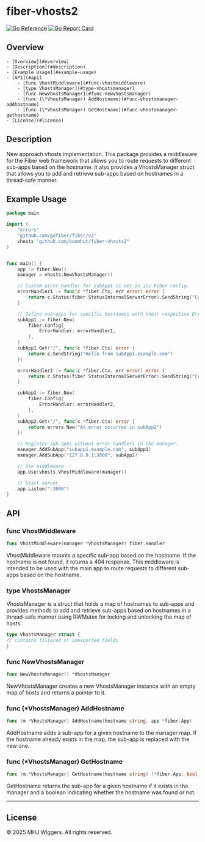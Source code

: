 # fiber-vhosts2

[![Go Reference](https://pkg.go.dev/badge/github.com/boomhut/fiber-vhosts2.svg)](https://pkg.go.dev/github.com/boomhut/fiber-vhosts2)
[![Go Report Card](https://goreportcard.com/badge/github.com/boomhut/fiber-vhosts2)](https://goreportcard.com/report/github.com/boomhut/fiber-vhosts2)

## Overview

	- [Overview](#overview)
	- [Description](#description)
	- [Example Usage](#example-usage)
	- [API](#api)
		- [func VhostMiddleware](#func-vhostmiddleware)
		- [type VhostsManager](#type-vhostsmanager)
		- [func NewVhostsManager](#func-newvhostsmanager)
		- [func (\*VhostsManager) AddHostname](#func-vhostsmanager-addhostname)
		- [func (\*VhostsManager) GetHostname](#func-vhostsmanager-gethostname)
	- [License](#license)


## Description

New approach vhosts implementation. This package provides a middleware for the Fiber web framework that allows you to route requests to different sub-apps based on the hostname. It also provides a VhostsManager struct that allows you to add and retrieve sub-apps based on hostnames in a thread-safe manner.

## Example Usage

```go
package main

import (
    "errors"
    "github.com/gofiber/fiber/v2"
    vhosts "github.com/boomhut/fiber-vhosts2"
)


func main() {
	app := fiber.New()
	manager = vhosts.NewVhostsManager()

	// Custom error handler for subApp1 is set in its Fiber config.
	errorHandler1 := func(c *fiber.Ctx, err error) error {
		return c.Status(fiber.StatusInternalServerError).SendString("Custom error page for subApp1")
	}

	// Define sub-apps for specific hostnames with their respective ErrorHandler in config.
	subApp1 := fiber.New(
		fiber.Config{
			ErrorHandler: errorHandler1,
		},
	)
	subApp1.Get("/", func(c *fiber.Ctx) error {
		return c.SendString("Hello from subApp1.example.com")
	})

	errorHandler2 := func(c *fiber.Ctx, err error) error {
		return c.Status(fiber.StatusInternalServerError).SendString("Custom error page for subApp2: " + err.Error())
	}

	subApp2 := fiber.New(
		fiber.Config{
			ErrorHandler: errorHandler2,
		},
	)
	subApp2.Get("/", func(c *fiber.Ctx) error {
		return errors.New("An error occurred in subApp2")
	})

	// Register sub-apps without error handlers in the manager.
	manager.AddSubApp("subapp1.example.com", subApp1)
	manager.AddSubApp("127.0.0.1:3000", subApp2)

	// Use middleware
	app.Use(vhosts.VhostMiddleware(manager))

	// Start server
	app.Listen(":3000")
}

```

## API

### func VhostMiddleware

```go
func VhostMiddleware(manager *VhostsManager) fiber.Handler
```

VhostMiddleware mounts a specific sub-app based on the hostname. If the hostname is not found, it returns a 404 response. This middleware is intended to be used with the main app to route requests to different sub-apps based on the hostname.

### type VhostsManager

VhostsManager is a struct that holds a map of hostnames to sub-apps and provides methods to add and retrieve sub-apps based on hostnames in a thread-safe manner using RWMutex for locking and unlocking the map of hosts.

```go
type VhostsManager struct {
// contains filtered or unexported fields
}
```

### func NewVhostsManager

```go
func NewVhostsManager() *VhostsManager
```

NewVhostsManager creates a new VhostsManager instance with an empty map of hosts and returns a pointer to it.

### func (*VhostsManager) AddHostname

```go
func (m *VhostsManager) AddHostname(hostname string, app *fiber.App)
```

AddHostname adds a sub-app for a given hostname to the manager map. If the hostname already exists in the map, the sub-app is replaced with the new one.

### func (*VhostsManager) GetHostname

```go
func (m *VhostsManager) GetHostname(hostname string) (*fiber.App, bool)
```

GetHostname returns the sub-app for a given hostname if it exists in the manager and a boolean indicating whether the hostname was found or not.

---

## License

© 2025 MHJ Wiggers. All rights reserved.